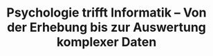 ---
id: "pti" # nochmal überlegen
method: "Projektseminare"
institution: "Fakultät für Mathematik, Informatik und Naturwissenschaften, Fakultät für Pychologie und Bewegungswissenschaft"
title: "Psychologie trifft Informatik – Von der Erhebung bis zur Auswertung komplexer Daten"
title_project:
title_short: "PTI"
period: "Apr 23 ­­- Mar 24 (12 months)"
foerderlinie: "Fachspezifische Data Literacy"
round: "2"
lecture2go: "71037"
uhh_url: "https://www.hcl.uni-hamburg.de/ddlitlab/data-literacy-lehrlabor/zweite-foerderrunde/08-psychologie-trifft-informatik.html"
contributors: "Habiba Schiller"
mentors: "Larissa Gebken, Dr. Matthias Pillny"
quote: "Die Definition von Data Literacy kann in direkten Zusammenhang mit dem Ziehen kausaler Schlüsse aus Daten gesetzt werden: Nur auf Basis einer validen, nachvollziehbaren und kritischen kausalen Analyse können zielgerichtete Handlungsempfehlungen abgeleitet werden."
text: |
    ### Ein interdisziplinäres Projektseminar zur Datenauswertung mittels Python und Machine Learning

    Die aktuelle empirisch-psychologische Forschung erfordert zunehmend anspruchsvolle Experimentalaufbauten und multimethodale Untersuchungsmethoden. Bei der Auswertung dieser Forschungsergebnisse bedarf es vor allem eines kompetenten Umgangs mit komplexen Datenstrukturen wie beispielsweise der Kombination aus psychometrischen, elektrophysiologischen und psychophysiologischen Daten.

    ### Rückblick und Ergebnisse

    Das interdisziplinäre Projektseminar für Studierende der Informatik und der Psychologie begann bereits im Sommersemester 2023. Ziel war es, den Herausforderungen um „Machine Learning“ in der Psychologie zu begegnen. Zu diesem Zweck wurde die breit einsetzbare Programmiersprache Python mit Anwendungsbezug zu einer psychologischen Fragestellung gelehrt: Die Studierenden untersuchten den Zusammenhang zwischen Musiknutzungsverhalten und psychischer Gesundheit. Die Teilnehmenden lernten, eigene Hypothesen aufzustellen, komplexe Daten zu erheben und unterschiedliche Datentypen für die Auswertung aufzubereiten. Sie erfassten dazu ihr eigenes Musiknutzungsverhalten und weitere relevante Daten mit Smartwatches. Dadurch wurden sie auch für Fragen der Datenqualität und des datenschutzkonformen sowie ethisch-sensitiven Umgangs mit personenbezogenen Daten sensibilisiert. Nach der Auswertung der Daten mit geeigneten Machine Learning-Verfahren wurden die Ergebnisse visualisiert und reflektiert, um sie in einer Abschlussveranstaltung öffentlich zu präsentieren.

    Die Studierenden lernten die nötigen Grundlagen der Programmiersprache Python mit Hilfe von Online-Kursen und Flipped Classroom-Sitzungen. Die Datenanalyse wurde mit Jupyter Notebooks durchgeführt. Es entstand so eine Vorlage, die langfristig genutzt und für eigene Forschungsprojekte angepasst werden konnte.

image: "https://www.hcl.uni-hamburg.de/16932834/devon-divine-tgmyo9lwll4-unsplash-733x414-07f22f7564a16a555cb6ab9e6484b0f1888572de.jpg"
image_credit: "Devon Divine / Unsplash"
link_external:
stine: "SoSe 2023 & WiSe 2023/24: Projektseminare https://www.stine.uni-hamburg.de/scripts/mgrqispi.dll?APPNAME=CampusNet&PRGNAME=COURSEDETAILS&ARGUMENTS=-N000000000000001,-N000605,-N0,-N383433926467679,-N383433926419680,-N0,-N0,-N3,-AcUHLvYRVPvZTWZn9OuAgWNwKWZDwfu5w7u5WRSRCVYZffDmpmgP6OMUoxBLScuLV7q2AmBKP7WL54uLovzlN3zKIQYHCPI5YPjpfxqwUWjWtQvZSRjLXmzUtmfU9RY60xfWKeq6FxYRbP-5NmMP6VjpkO-5jPYHLcQWJOSKQWZPe7Uc6YIH57jPtWjltQZKCcjmVxDGtPZ5tHDA8cdWbczV9VqZoQZewxfoxOBwhVBmvWIm8Rj58VURg4qDZHg5KmjPaxYHqPBGk4gPVVZKm4bZSfDGZfUUuRQUmfqZC4YRLvd267ZHPfZosmQoPWgVFQYFFfWHz7QRHR-UYfNmzxomJ7fWeWDHt3BNwPMFNevZLPjLSQZPK3Y50czwQ3zPwQz7-RBm5xNHkfvZBxqKXvQLIvN6aRSnA7jHMxf5yxWpTmYNwvNwaQSUxcYLMxY6bmZHumtZkWYP5ed5CHNZE7-H-cYmmc-5AOqWa3uofP-mJvWRgmBwzW-5Y4BZgvzL7QBoDeMAUWWWWOULKPoVZfWmlf-5smjHQVgP9vN26moWFmNn-RZW8VBWCcNNjvIH97N6wxoKDYDV6eqcNOZpJxZWK4gpFOoRgfz6MQMWo4DPZ7gcNOQ5LOdW6mzPE3zASmQitQz5HVkZCVDPdQ-Ue4DfAVuWvP-LDWSW5RBGqvqK9WoPHYDPqvNoAWdoFfNUlvzoCcvNAPuHlfumURgmofImWm-UMYg5ZWZpZcDBwmq6vPYFjefK3PBGuejR3WUPo, https://www.stine.uni-hamburg.de/scripts/mgrqispi.dll?APPNAME=CampusNet&PRGNAME=COURSEDETAILS&ARGUMENTS=-N000000000000001,-N000605,-N0,-N383433926467679,-N383433926419680,-N0,-N0,-N3,-AcUHLvYRVPvZTWZn9OuAgWNwKWZDwfu5w7u5WRSRCVYZffDmpmgP6OMUoxBLScuLV7q2AmBKP7WL54uLovzlN3zKIQYHCPI5YPjpfxqwUWjWtQvZSRjLXmzUtmfU9RY60xfWKeq6FxYRbP-5NmMP6VjpkO-5jPYHLcQWJOSKQWZPe7Uc6YIH57jPtWjltQZKCcjmVxDGtPZ5tHDA8cdWbczV9VqZoQZewxfoxOBwhVBmvWIm8Rj58VURg4qDZHg5KmjPaxYHqPBGk4gPVVZKm4bZSfDGZfUUuRQUmfqZC4YRLvd267ZHPfZosmQoPWgVFQYFFfWHz7QRHR-UYfNmzxomJ7fWeWDHt3BNwPMFNevZLPjLSQZPK3Y50czwQ3zPwQz7-RBm5xNHkfvZBxqKXvQLIvN6aRSnA7jHMxf5yxWpTmYNwvNwaQSUxcYLMxY6bmZHumtZkWYP5ed5CHNZE7-H-cYmmc-5AOqWa3uofP-mJvWRgmBwzW-5Y4BZgvzL7QBoDeMAUWWWWOULKPoVZfWmlf-5smjHQVgP9vN26moWFmNn-RZW8VBWCcNNjvIH97N6wxoKDYDV6eqcNOZpJxZWK4gpFOoRgfz6MQMWo4DPZ7gcNOQ5LOdW6mzPE3zASmQitQz5HVkZCVDPdQ-Ue4DfAVuWvP-LDWSW5RBGqvqK9WoPHYDPqvNoAWdoFfNUlvzoCcvNAPuHlfumURgmofImWm-UMYg5ZWZpZcDBwmq6vPYFjefK3PBGuejR3WUPo"
---